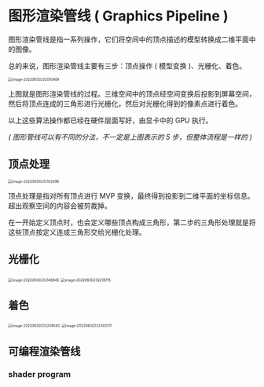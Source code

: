 # 图形渲染管线 ( Graphics Pipeline )

图形渲染管线是指一系列操作，它们将空间中的顶点描述的模型转换成二维平面中的图像。

总的来说，图形渲染管线主要有三步：顶点操作 ( 模型变换 )、光栅化、着色。

<img class="img-mid" src="http://rt9iekfji.hn-bkt.clouddn.com/e6c9d24egy1h3qoob0wi2j210q0ok41o.jpg" alt="image-20220630232010469" style="zoom:50%; max-width: 1100px" />

上图就是图形渲染管线的过程。三维空间中的顶点经空间变换后投影到屏幕空间，然后将顶点连成的三角形进行光栅化，然后对光栅化得到的像素点进行着色。

以上这些算法操作都已经在硬件层面写好，由显卡中的 GPU 执行。

*( 图形管线可以有不同的分法，不一定是上图表示的 5 步，但整体流程是一样的 )*

## 顶点处理

<img class="img-mid" src="http://rt9iekfji.hn-bkt.clouddn.com/e6c9d24egy1h3qoocg12hj211g0mstal.jpg" alt="image-20220630232102496" style="zoom:50%; max-width: 1100px" />

顶点处理是指对所有顶点进行 MVP 变换，最终得到投影到二维平面的坐标信息。超出观察空间的内容会被剪裁掉。

在一开始定义顶点时，也会定义哪些顶点构成三角形，第二步的三角形处理就是将这些顶点按定义连成三角形交给光栅化处理。

## 光栅化

<img class="img-mid" src="http://rt9iekfji.hn-bkt.clouddn.com/e6c9d24egy1h3qoobm4nrj20za0mimzv.jpg" alt="image-20220630232146945" style="zoom:50%; max-width: 1100px" />

<img class="img-mid" src="http://rt9iekfji.hn-bkt.clouddn.com/e6c9d24egy1h3qoo8evp5j20z60mowgk.jpg" alt="image-20220630232218715" style="zoom:50%; max-width: 1100px" />

## 着色

<img class="img-mid" src="http://rt9iekfji.hn-bkt.clouddn.com/e6c9d24egy1h3qooams3nj20y60mugns.jpg" alt="image-20220630232248540" style="zoom:50%; max-width: 1100px" />

<img class="img-mid" src="http://rt9iekfji.hn-bkt.clouddn.com/e6c9d24egy1h3qoo9obb0j20zw0mmjul.jpg" alt="image-20220630232343311" style="zoom:50%; max-width: 1100px" />

## 可编程渲染管线

### shader program
